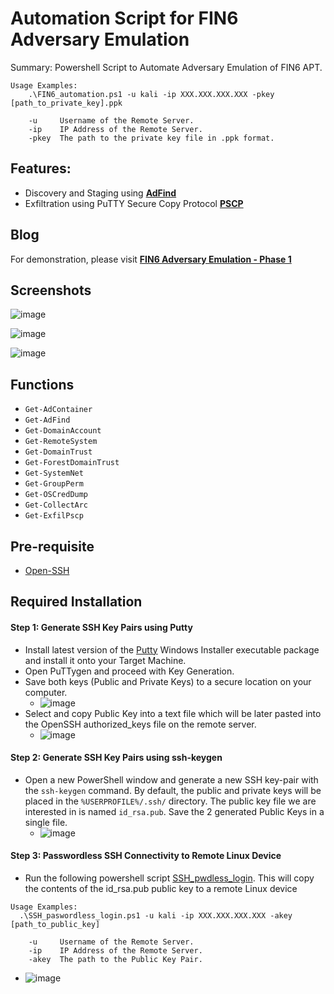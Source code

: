 # Automation Script for FIN6 Adversary Emulation

Summary: Powershell Script to Automate Adversary Emulation of FIN6 APT.

```
Usage Examples:
    .\FIN6_automation.ps1 -u kali -ip XXX.XXX.XXX.XXX -pkey [path_to_private_key].ppk

    -u     Username of the Remote Server.
    -ip    IP Address of the Remote Server.
    -pkey  The path to the private key file in .ppk format.
```

## Features:
- Discovery and Staging using [**AdFind**](https://www.joeware.net/freetools/tools/adfind/)
- Exfiltration using PuTTY Secure Copy Protocol [**PSCP**](https://www.chiark.greenend.org.uk/~sgtatham/putty/latest.html)

## Blog
For demonstration, please visit [**FIN6 Adversary Emulation - Phase 1**](https://kengentenerende.github.io/posts/FIN6-Adversary-Emulation-Phase-1/)

## Screenshots
![image](https://github.com/kengentenerende/Automation-FIN6-Adversary-Emulation/assets/46080752/b1ca41a3-d0fd-4aab-b174-8debf16b193d)

![image](https://github.com/kengentenerende/Automation-FIN6-Adversary-Emulation/assets/46080752/5a0b3803-605d-487b-a923-174173f7901b)

![image](https://github.com/kengentenerende/Automation-FIN6-Adversary-Emulation/assets/46080752/6830f6e7-3ca0-4366-b762-4604d0527e43)

## Functions
- `Get-AdContainer`
- `Get-AdFind`
- `Get-DomainAccount`
- `Get-RemoteSystem`
- `Get-DomainTrust`
- `Get-ForestDomainTrust`
- `Get-SystemNet`
- `Get-GroupPerm`
- `Get-OSCredDump`
- `Get-CollectArc`
- `Get-ExfilPscp`

## Pre-requisite
- [Open-SSH](https://github.com/PowerShell/Win32-OpenSSH)

## Required Installation

#### Step 1: Generate SSH Key Pairs using Putty

- Install latest version of the [Putty](https://www.chiark.greenend.org.uk/~sgtatham/putty/latest.html) Windows Installer executable package and install it onto your Target Machine.
- Open PuTTygen and proceed with Key Generation.
- Save both keys (Public and Private Keys) to a secure location on your computer.
  - ![image](https://github.com/kengentenerende/Automation-FIN6-Adversary-Emulation/assets/46080752/bb16249a-0267-4460-9124-2079ba4d09b1)
- Select and copy Public Key into a text file which will be later pasted into the OpenSSH authorized_keys file on the remote server.
  - ![image](https://github.com/kengentenerende/Automation-FIN6-Adversary-Emulation/assets/46080752/d6ffb213-8f64-4b51-9d81-3606f30d41ba)

#### Step 2: Generate SSH Key Pairs using ssh-keygen
- Open a new PowerShell window and generate a new SSH key-pair with the `ssh-keygen` command. By default, the public and private keys will be placed in the `%USERPROFILE%/.ssh/` directory. The public key file we are interested in is named `id_rsa.pub`. Save the 2 generated Public Keys in a single file.
  - ![image](https://github.com/kengentenerende/Automation-FIN6-Adversary-Emulation/assets/46080752/2ad76b58-2987-4489-abb1-c1c154a57ff4)
  
#### Step 3: Passwordless SSH Connectivity to Remote Linux Device
-   Run the following powershell script [SSH_pwdless_login](https://github.com/kengentenerende/Automation-FIN6-Adversary-Emulation/blob/main/_script/SSH_pwdless_login.ps1). This will copy the contents of the id_rsa.pub public key to a remote Linux device

```
Usage Examples:
  .\SSH_paswordless_login.ps1 -u kali -ip XXX.XXX.XXX.XXX -akey [path_to_public_key]

    -u     Username of the Remote Server.
    -ip    IP Address of the Remote Server.
    -akey  The path to the Public Key Pair.
```
  - ![image](https://github.com/kengentenerende/Automation-FIN6-Adversary-Emulation/assets/46080752/cecc7338-bdc3-4108-a7ad-4280739bc371)
